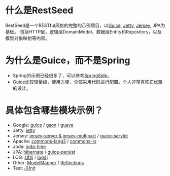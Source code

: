 # 什么是RestSeed #

RestSeed是一个RESTful风格的完整的示例项目，以[Guice](https://code.google.com/p/google-guice/), [Jetty](http://www.eclipse.org/jetty/), [Jersey](http://jersey.java.net/), JPA为基础。
包括HTTP层，逻辑层DomainModel，数据层Entity和Repository，以及模型对象映射等内容。

# 为什么是Guice，而不是Spring #

- Spring的示例已经很多了，可以参考[SpringSide](https://github.com/springside/springside4/)。
- Guice比较轻量级，使用方便，全部采用代码进行配置。个人非常喜欢它优雅的设计。

# 具体包含哪些模块示例？ #

- Google:
[guice](https://code.google.com/p/google-guice/) /
[gson](https://code.google.com/p/google-gson/) /
[guava](https://code.google.com/p/guava-libraries/)
- Jetty:
[jetty](http://www.eclipse.org/jetty/)
- Jersey:
[jersey-server & jersey-multipart](http://jersey.java.net/) /
[guice-servlet](https://code.google.com/p/google-guice/wiki/Servlets)
- Apache:
[commons-lang3](http://commons.apache.org/lang/) /
[commons-io](http://commons.apache.org/io/)
- Joda:
[joda-time](http://joda-time.sourceforge.net/)
- JPA:
[hibernate](http://www.hibernate.org/) /
[guice-persist](https://code.google.com/p/google-guice/wiki/GuicePersist/)
- LOG:
[slf4j](http://www.slf4j.org/) /
[log4j](http://logging.apache.org/log4j/1.2/)
- Other:
[ModelMapper](http://modelmapper.org/) / [Reflections](https://code.google.com/p/reflections/)
- Test:
[JUnit](http://www.junit.org/)
